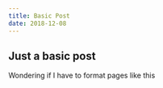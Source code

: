 ```yaml
---
title: Basic Post
date: 2018-12-08
---
```


## Just a basic post  ##  

Wondering if I have to format pages like this
